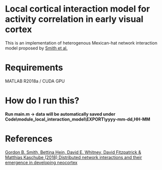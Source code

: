 # Local cortical interaction model for activity correlation in early visual cortex
This is an implementation of heterogenous Mexican-hat network interaction model proposed by [Smith et al.](https://www.nature.com/articles/s41593-018-0247-5)
# Requirements  
MATLAB R2018a / CUDA GPU    
# How do I run this?
**Run main.m -> data will be automatically saved under Code\module_local_interaction_model\EXPORT\yyyy-mm-dd,HH-MM**

# References
[Gordon B. Smith, Bettina Hein, David E. Whitney, David Fitzpatrick & Matthias Kaschube (2018) Distributed network interactions and their emergence in developing neocortex](https://www.nature.com/articles/s41593-018-0247-5)
